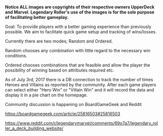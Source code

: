 **Notice ALL images are copyrights of their respective owners UpperDeck and Marvel. Legendary Roller's use of the images is for the sole purpose
of facilitating better gameplay.**

Goal:
To provide players with a better gaming experience than previously possible. We aim to facilitate quick game setup and tracking of wins/losses.

Currently there are two modes; Random and Ordered.

Random chooses any combination with little regard to the necessary win conditions.

Ordered chooses combinations that are feasible and allow the player the possibility of winning based on attributes required etc.

As of July 3rd, 2017 there is a DB connection to track the number of times Heroes and Villains as reported by the community. After each game players can select either "Hero Win" or "Villain Win" and it will record the data and display it in a pie chart on the homepage. 

Community discussion is happening on BoardGameGeek and Reddit

https://boardgamegeek.com/article/25816503#25816503

https://www.reddit.com/r/legendarymarvel/comments/69o7a7/legendary_roller_a_deck_building_website/
